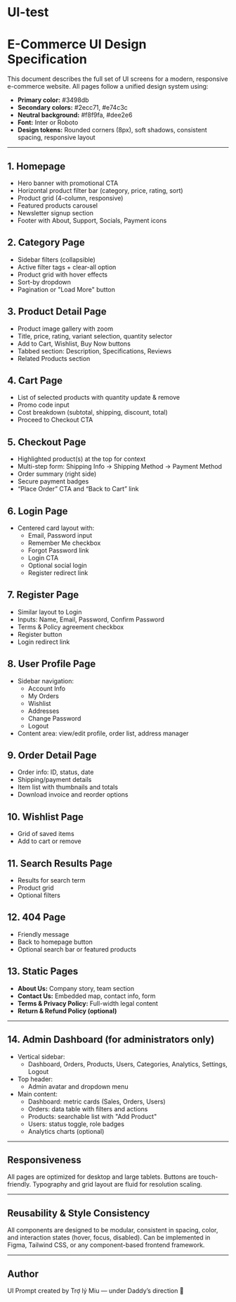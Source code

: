 # UI-test
# E-Commerce UI Design Specification

This document describes the full set of UI screens for a modern, responsive e-commerce website. All pages follow a unified design system using:

- **Primary color:** #3498db  
- **Secondary colors:** #2ecc71, #e74c3c  
- **Neutral background:** #f8f9fa, #dee2e6  
- **Font:** Inter or Roboto  
- **Design tokens:** Rounded corners (8px), soft shadows, consistent spacing, responsive layout

---

## 1. Homepage
- Hero banner with promotional CTA
- Horizontal product filter bar (category, price, rating, sort)
- Product grid (4-column, responsive)
- Featured products carousel
- Newsletter signup section
- Footer with About, Support, Socials, Payment icons

## 2. Category Page
- Sidebar filters (collapsible)
- Active filter tags + clear-all option
- Product grid with hover effects
- Sort-by dropdown
- Pagination or "Load More" button

## 3. Product Detail Page
- Product image gallery with zoom
- Title, price, rating, variant selection, quantity selector
- Add to Cart, Wishlist, Buy Now buttons
- Tabbed section: Description, Specifications, Reviews
- Related Products section

## 4. Cart Page
- List of selected products with quantity update & remove
- Promo code input
- Cost breakdown (subtotal, shipping, discount, total)
- Proceed to Checkout CTA

## 5. Checkout Page
- Highlighted product(s) at the top for context
- Multi-step form: Shipping Info → Shipping Method → Payment Method
- Order summary (right side)
- Secure payment badges
- “Place Order” CTA and “Back to Cart” link

## 6. Login Page
- Centered card layout with:
  - Email, Password input
  - Remember Me checkbox
  - Forgot Password link
  - Login CTA
  - Optional social login
  - Register redirect link

## 7. Register Page
- Similar layout to Login
- Inputs: Name, Email, Password, Confirm Password
- Terms & Policy agreement checkbox
- Register button
- Login redirect link

## 8. User Profile Page
- Sidebar navigation:
  - Account Info
  - My Orders
  - Wishlist
  - Addresses
  - Change Password
  - Logout
- Content area: view/edit profile, order list, address manager

## 9. Order Detail Page
- Order info: ID, status, date
- Shipping/payment details
- Item list with thumbnails and totals
- Download invoice and reorder options

## 10. Wishlist Page
- Grid of saved items
- Add to cart or remove

## 11. Search Results Page
- Results for search term
- Product grid
- Optional filters

## 12. 404 Page
- Friendly message
- Back to homepage button
- Optional search bar or featured products

## 13. Static Pages
- **About Us:** Company story, team section
- **Contact Us:** Embedded map, contact info, form
- **Terms & Privacy Policy:** Full-width legal content
- **Return & Refund Policy (optional)**


---

## 14. Admin Dashboard (for administrators only)
- Vertical sidebar:
  - Dashboard, Orders, Products, Users, Categories, Analytics, Settings, Logout
- Top header:
  - Admin avatar and dropdown menu
- Main content:
  - Dashboard: metric cards (Sales, Orders, Users)
  - Orders: data table with filters and actions
  - Products: searchable list with "Add Product"
  - Users: status toggle, role badges
  - Analytics charts (optional)

---

## Responsiveness
All pages are optimized for desktop and large tablets. Buttons are touch-friendly. Typography and grid layout are fluid for resolution scaling.

---

## Reusability & Style Consistency
All components are designed to be modular, consistent in spacing, color, and interaction states (hover, focus, disabled). Can be implemented in Figma, Tailwind CSS, or any component-based frontend framework.

---

## Author
UI Prompt created by Trợ lý Miu — under Daddy’s direction 💛
